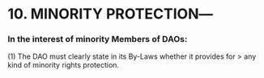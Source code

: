 # 10.  MINORITY PROTECTION―

 
### In the interest of minority Members of DAOs: 

(1) The DAO must clearly state in its By-Laws whether it provides for
    > any kind of minority rights protection.
